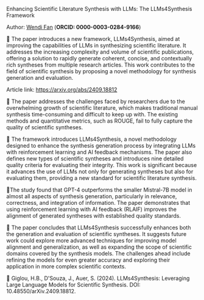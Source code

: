 Enhancing Scientific Literature Synthesis with LLMs: The LLMs4Synthesis Framework

Author: [Wendi Fan](https://www.linkedin.com/in/wendi-fan-265996310/) (**ORCID: 0000-0003-0284-9166**)

📌 The paper introduces a new framework, LLMs4Synthesis, aimed at improving the capabilities of LLMs in synthesizing scientific literature. It addresses the increasing complexity and volume of scientific publications, offering a solution to rapidly generate coherent, concise, and contextually rich syntheses from multiple research articles. This work contributes to the field of scientific synthesis by proposing a novel methodology for synthesis generation and evaluation.

Article link: https://arxiv.org/abs/2409.18812

🔹 The paper addresses the challenges faced by researchers due to the overwhelming growth of scientific literature, which makes traditional manual synthesis time-consuming and difficult to keep up with. The existing methods and quantitative metrics, such as ROUGE, fail to fully capture the quality of scientific syntheses.

🔹 The framework introduces LLMs4Synthesis, a novel methodology designed to enhance the synthesis generation process by integrating LLMs with reinforcement learning and AI feedback mechanisms. The paper also defines new types of scientific syntheses and introduces nine detailed quality criteria for evaluating their integrity. This work is significant because it advances the use of LLMs not only for generating syntheses but also for evaluating them, providing a new standard for scientific literature synthesis.

🔹The study found that GPT-4 outperforms the smaller Mistral-7B model in almost all aspects of synthesis generation, particularly in relevance, correctness, and integration of information. The paper demonstrates that using reinforcement learning with AI feedback (RLAIF) improves the alignment of generated syntheses with established quality standards.

🔹 The paper concludes that LLMs4Synthesis successfully enhances both the generation and evaluation of scientific syntheses. It suggests future work could explore more advanced techniques for improving model alignment and generalization, as well as expanding the scope of scientific domains covered by the synthesis models. The challenges ahead include refining the models for even greater accuracy and exploring their application in more complex scientific contexts.

📑 Giglou, H.B., D'Souza, J., Auer, S. (2024).  LLMs4Synthesis: Leveraging Large Language Models for Scientific Synthesis. DOI: 10.48550/arXiv.2409.18812.